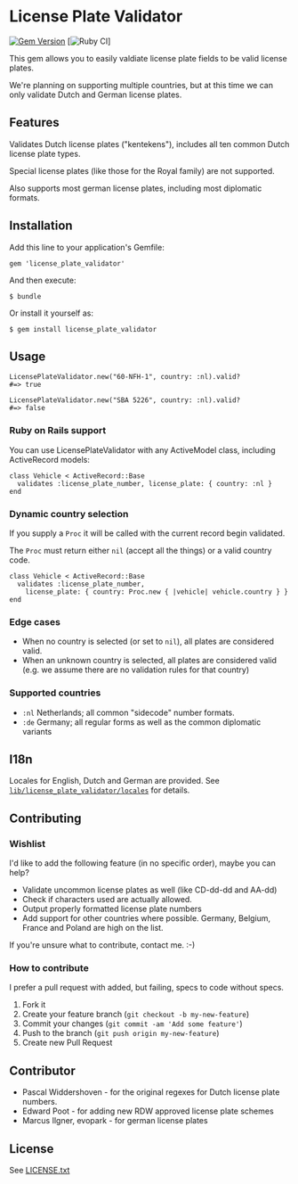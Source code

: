 # License Plate Validator

[![Gem Version](https://badge.fury.io/rb/license_plate_validator.png)](http://badge.fury.io/rb/license_plate_validator)
[![Ruby CI](https://github.com/ariejan/license_plate_validator/actions/workflows/test.yml/badge.svg)]

This gem allows you to easily valdiate license plate fields to be valid
license plates.

We're planning on supporting multiple countries, but at this time we can
only validate Dutch and German license plates.

## Features

Validates Dutch license plates ("kentekens"), includes all ten common Dutch license
plate types. 

Special license plates (like those for the Royal family) are not supported.

Also supports most german license plates, including most diplomatic formats.

## Installation

Add this line to your application's Gemfile:

    gem 'license_plate_validator'

And then execute:

    $ bundle

Or install it yourself as:

    $ gem install license_plate_validator

## Usage

    LicensePlateValidator.new("60-NFH-1", country: :nl).valid?
    #=> true

    LicensePlateValidator.new("SBA 5226", country: :nl).valid?
    #=> false

### Ruby on Rails support

You can use LicensePlateValidator with any ActiveModel class, including 
ActiveRecord models:

    class Vehicle < ActiveRecord::Base
      validates :license_plate_number, license_plate: { country: :nl }
    end

### Dynamic country selection

If you supply a `Proc` it will be called with the current record begin validated.

The `Proc` must return either `nil` (accept all the things) or a valid country code.

    class Vehicle < ActiveRecord::Base
      validates :license_plate_number,
        license_plate: { country: Proc.new { |vehicle| vehicle.country } }
    end

### Edge cases

 * When no country is selected (or set to `nil`), all plates are considered valid.
 * When an unknown country is selected, all plates are considered valid (e.g. we assume there are no validation rules for that country)

### Supported countries

 * `:nl` Netherlands; all common "sidecode" number formats.
 * `:de` Germany; all regular forms as well as the common diplomatic variants

## I18n

Locales for English, Dutch and German are provided. See [`lib/license_plate_validator/locales`](https://github.com/ariejan/license_plate_validator/tree/master/lib/license_plate_validator/locales)
for details.

## Contributing

### Wishlist

I'd like to add the following feature (in no specific order), maybe you can help?

 * Validate uncommon license plates as well (like CD-dd-dd and AA-dd)
 * Check if characters used are actually allowed.
 * Output properly formatted license plate numbers
 * Add support for other countries where possible. Germany, Belgium, France and Poland are high on the list.

If you're unsure what to contribute, contact me. :-)

### How to contribute

I prefer a pull request with added, but failing, specs to code without
specs.

1. Fork it
2. Create your feature branch (`git checkout -b my-new-feature`)
3. Commit your changes (`git commit -am 'Add some feature'`)
4. Push to the branch (`git push origin my-new-feature`)
5. Create new Pull Request

## Contributor

 * Pascal Widdershoven - for the original regexes for Dutch license plate numbers.
 * Edward Poot - for adding new RDW approved license plate schemes
 * Marcus Ilgner, evopark - for german license plates

## License

See [LICENSE.txt](https://github.com/ariejan/license_plate_validator/blob/master/LICENSE.txt)
